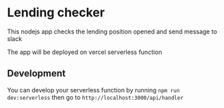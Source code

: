 # Lending checker

This nodejs app checks the lending position opened and send message to slack 

The app will be deployed on vercel serverless function

## Development

You can develop your serverless function by running `npm run dev:serverless` then go to `http://localhost:3000/api/handler`
